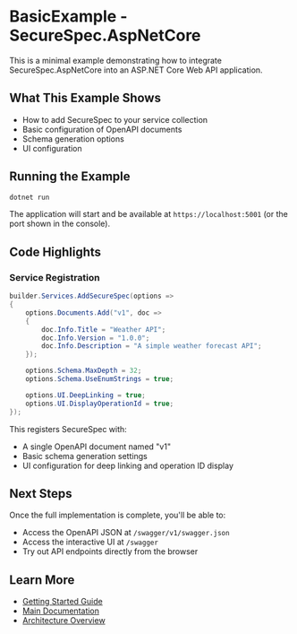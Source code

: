 # BasicExample - SecureSpec.AspNetCore

This is a minimal example demonstrating how to integrate SecureSpec.AspNetCore into an ASP.NET Core Web API application.

## What This Example Shows

- How to add SecureSpec to your service collection
- Basic configuration of OpenAPI documents
- Schema generation options
- UI configuration

## Running the Example

```bash
dotnet run
```

The application will start and be available at `https://localhost:5001` (or the port shown in the console).

## Code Highlights

### Service Registration

```csharp
builder.Services.AddSecureSpec(options =>
{
    options.Documents.Add("v1", doc =>
    {
        doc.Info.Title = "Weather API";
        doc.Info.Version = "1.0.0";
        doc.Info.Description = "A simple weather forecast API";
    });

    options.Schema.MaxDepth = 32;
    options.Schema.UseEnumStrings = true;

    options.UI.DeepLinking = true;
    options.UI.DisplayOperationId = true;
});
```

This registers SecureSpec with:
- A single OpenAPI document named "v1"
- Basic schema generation settings
- UI configuration for deep linking and operation ID display

## Next Steps

Once the full implementation is complete, you'll be able to:
- Access the OpenAPI JSON at `/swagger/v1/swagger.json`
- Access the interactive UI at `/swagger`
- Try out API endpoints directly from the browser

## Learn More

- [Getting Started Guide](../../GETTING_STARTED.md)
- [Main Documentation](../../docs/README.md)
- [Architecture Overview](../../ARCHITECTURE.md)
